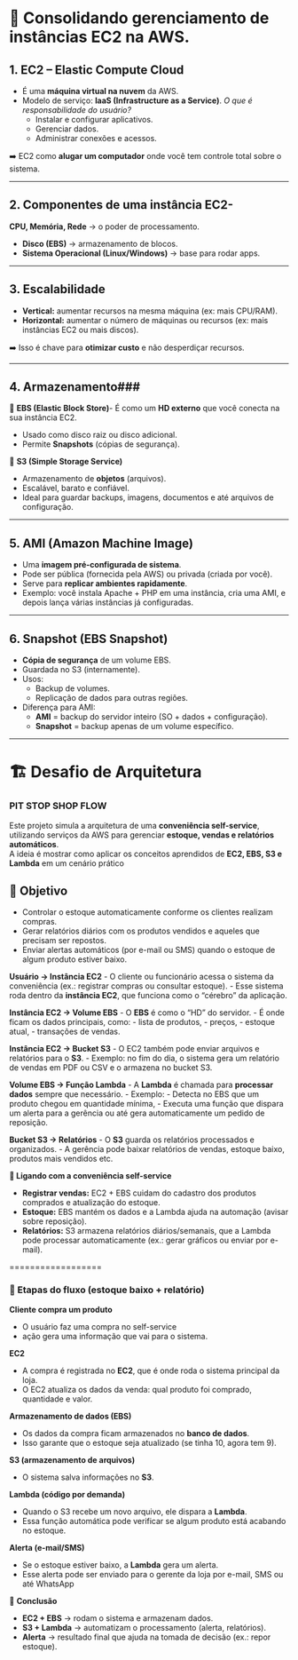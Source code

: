 # 🚀 Consolidando gerenciamento de instâncias EC2 na AWS.

## 1. **EC2 – Elastic Compute Cloud**
- É uma **máquina virtual na nuvem** da AWS.
- Modelo de serviço: **IaaS (Infrastructure as a Service)**.
*O que é responsabilidade do usuário?*
  - Instalar e configurar aplicativos.
  - Gerenciar dados.
  - Administrar conexões e acessos.

➡️ EC2 como **alugar um computador** onde você tem controle total sobre o sistema.

---

## 2. **Componentes de uma instância EC2**-
 **CPU, Memória, Rede** → o poder de processamento.
- **Disco (EBS)** → armazenamento de blocos.
- **Sistema Operacional (Linux/Windows)** → base para rodar apps.

---

## 3. **Escalabilidade**
- **Vertical:** aumentar recursos na mesma máquina (ex: mais CPU/RAM).
- **Horizontal:** aumentar o número de máquinas ou recursos (ex: mais instâncias EC2 ou mais discos).

➡️ Isso é chave para **otimizar custo** e não desperdiçar recursos.

---

## 4. **Armazenamento**### 
🔹 **EBS (Elastic Block Store)**- É como um **HD externo** que você conecta na sua instância EC2.
- Usado como disco raiz ou disco adicional.
- Permite **Snapshots** (cópias de segurança).

🔹 **S3 (Simple Storage Service)**
- Armazenamento de **objetos** (arquivos).
- Escalável, barato e confiável.
- Ideal para guardar backups, imagens, documentos e até arquivos de configuração.

---

## 5. **AMI (Amazon Machine Image)**
- Uma **imagem pré-configurada de sistema**.
- Pode ser pública (fornecida pela AWS) ou privada (criada por você).
- Serve para **replicar ambientes rapidamente**.
- Exemplo: você instala Apache + PHP em uma instância, cria uma AMI, e depois lança várias instâncias já configuradas.

---

## 6. **Snapshot (EBS Snapshot)**
- **Cópia de segurança** de um volume EBS.
- Guardada no S3 (internamente).
- Usos:
  - Backup de volumes.
  - Replicação de dados para outras regiões.
- Diferença para AMI:
  - **AMI** = backup do servidor inteiro (SO + dados + configuração).
  - **Snapshot** = backup apenas de um volume específico.

---

# 🏗️ Desafio de Arquitetura


### PIT STOP SHOP FLOW ###
Este projeto simula a arquitetura de uma **conveniência self-service**, utilizando serviços da AWS para gerenciar **estoque, vendas e relatórios automáticos**.  
A ideia é mostrar como aplicar os conceitos aprendidos de **EC2, EBS, S3 e Lambda** em um cenário prático 

## 🚀 Objetivo
- Controlar o estoque automaticamente conforme os clientes realizam compras.  
- Gerar relatórios diários com os produtos vendidos e aqueles que precisam ser repostos.  
- Enviar alertas automáticos (por e-mail ou SMS) quando o estoque de algum produto estiver baixo.

  
**Usuário → Instância EC2**
    - O cliente ou funcionário acessa o sistema da conveniência (ex.: registrar compras ou consultar estoque).
    - Esse sistema roda dentro da **instância EC2**, que funciona como o “cérebro” da aplicação.

**Instância EC2 → Volume EBS**
    - O **EBS** é como o “HD” do servidor.
    - É onde ficam os dados principais, como:
        - lista de produtos,
        - preços,
        - estoque atual,
        - transações de vendas.

**Instância EC2 → Bucket S3**
    - O EC2 também pode enviar arquivos e relatórios para o **S3**.
    - Exemplo: no fim do dia, o sistema gera um relatório de vendas em PDF ou CSV e o armazena no bucket S3.

**Volume EBS → Função Lambda**
    - A **Lambda** é chamada para **processar dados** sempre que necessário.
    - Exemplo:
        - Detecta no EBS que um produto chegou em quantidade mínima,
        - Executa uma função que dispara um alerta para a gerência ou até gera automaticamente um pedido de reposição.

**Bucket S3 → Relatórios**
    - O **S3** guarda os relatórios processados e organizados.
    - A gerência pode baixar relatórios de vendas, estoque baixo, produtos mais vendidos etc.

**📌 Ligando com a conveniência self-service**

- **Registrar vendas:** EC2 + EBS cuidam do cadastro dos produtos comprados e atualização do estoque.
- **Estoque:** EBS mantém os dados e a Lambda ajuda na automação (avisar sobre reposição).
- **Relatórios:** S3 armazena relatórios diários/semanais, que a Lambda pode processar automaticamente (ex.: gerar gráficos ou enviar por e-mail).

==================

### 🔹 Etapas do fluxo (estoque baixo + relatório)

**Cliente compra um produto**

- O usuário faz uma compra no self-service
- ação gera uma informação que vai para o sistema.

**EC2** 

- A compra é registrada no **EC2**, que é onde roda o sistema principal da loja.
- O EC2 atualiza os dados da venda: qual produto foi comprado, quantidade e valor.

**Armazenamento de dados (EBS)**

- Os dados da compra ficam armazenados no **banco de dados**.
- Isso garante que o estoque seja atualizado (se tinha 10, agora tem 9).

**S3 (armazenamento de arquivos)**

- O sistema salva informações no **S3**.

**Lambda (código por demanda)**

- Quando o S3 recebe um novo arquivo, ele dispara a **Lambda**.
- Essa função automática pode verificar se algum produto está acabando no estoque.

**Alerta (e-mail/SMS)**

- Se o estoque estiver baixo, a **Lambda** gera um alerta.
- Esse alerta pode ser enviado para o gerente da loja por e-mail, SMS ou até WhatsApp

📌 **Conclusão**

- **EC2 + EBS** → rodam o sistema e armazenam dados.
- **S3 + Lambda** → automatizam o processamento (alerta, relatórios).
- **Alerta** → resultado final que ajuda na tomada de decisão (ex.: repor estoque).




